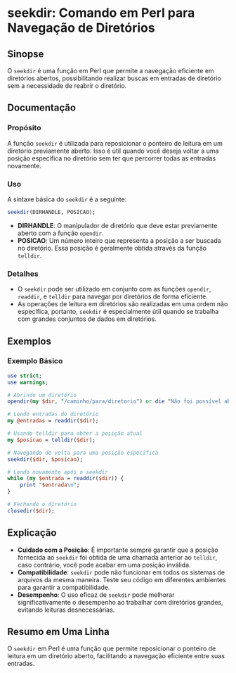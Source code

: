 <!--
Meta Description: # seekdir: Comando em Perl para Navegação de Diretórios ## Sinopse O `seekdir` é uma função em Perl que permite a navegação eficiente em diretórios ab...
Meta Keywords: seekdir, diretório, uma, posição, para
-->

# seekdir: Comando em Perl para Navegação de Diretórios

## Sinopse
O `seekdir` é uma função em Perl que permite a navegação eficiente em diretórios abertos, possibilitando realizar buscas em entradas de diretório sem a necessidade de reabrir o diretório.

## Documentação
### Propósito
A função `seekdir` é utilizada para reposicionar o ponteiro de leitura em um diretório previamente aberto. Isso é útil quando você deseja voltar a uma posição específica no diretório sem ter que percorrer todas as entradas novamente.

### Uso
A sintaxe básica do `seekdir` é a seguinte:

```perl
seekdir(DIRHANDLE, POSICAO);
```

- **DIRHANDLE**: O manipulador de diretório que deve estar previamente aberto com a função `opendir`.
- **POSICAO**: Um número inteiro que representa a posição a ser buscada no diretório. Essa posição é geralmente obtida através da função `telldir`.

### Detalhes
- O `seekdir` pode ser utilizado em conjunto com as funções `opendir`, `readdir`, e `telldir` para navegar por diretórios de forma eficiente.
- As operações de leitura em diretórios são realizadas em uma ordem não específica, portanto, `seekdir` é especialmente útil quando se trabalha com grandes conjuntos de dados em diretórios.

## Exemplos
### Exemplo Básico
```perl
use strict;
use warnings;

# Abrindo um diretório
opendir(my $dir, "/caminho/para/diretorio") or die "Não foi possível abrir o diretório: $!";

# Lendo entradas do diretório
my @entradas = readdir($dir);

# Usando telldir para obter a posição atual
my $posicao = telldir($dir);

# Navegando de volta para uma posição específica
seekdir($dir, $posicao);

# Lendo novamente após o seekdir
while (my $entrada = readdir($dir)) {
    print "$entrada\n";
}

# Fechando o diretório
closedir($dir);
```

## Explicação
- **Cuidado com a Posição**: É importante sempre garantir que a posição fornecida ao `seekdir` foi obtida de uma chamada anterior ao `telldir`, caso contrário, você pode acabar em uma posição inválida.
- **Compatibilidade**: `seekdir` pode não funcionar em todos os sistemas de arquivos da mesma maneira. Teste seu código em diferentes ambientes para garantir a compatibilidade.
- **Desempenho**: O uso eficaz de `seekdir` pode melhorar significativamente o desempenho ao trabalhar com diretórios grandes, evitando leituras desnecessárias.

## Resumo em Uma Linha
O `seekdir` em Perl é uma função que permite reposicionar o ponteiro de leitura em um diretório aberto, facilitando a navegação eficiente entre suas entradas.